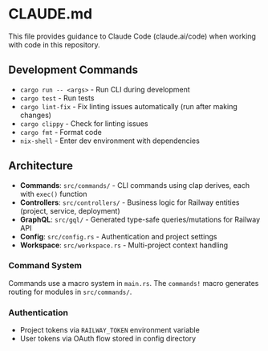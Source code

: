 # CLAUDE.md

This file provides guidance to Claude Code (claude.ai/code) when working with code in this repository.

## Development Commands

- `cargo run -- <args>` - Run CLI during development
- `cargo test` - Run tests
- `cargo lint-fix` - Fix linting issues automatically (run after making changes)
- `cargo clippy` - Check for linting issues
- `cargo fmt` - Format code
- `nix-shell` - Enter dev environment with dependencies

## Architecture

- **Commands**: `src/commands/` - CLI commands using clap derives, each with `exec()` function
- **Controllers**: `src/controllers/` - Business logic for Railway entities (project, service, deployment)  
- **GraphQL**: `src/gql/` - Generated type-safe queries/mutations for Railway API
- **Config**: `src/config.rs` - Authentication and project settings
- **Workspace**: `src/workspace.rs` - Multi-project context handling

### Command System
Commands use a macro system in `main.rs`. The `commands!` macro generates routing for modules in `src/commands/`.

### Authentication
- Project tokens via `RAILWAY_TOKEN` environment variable
- User tokens via OAuth flow stored in config directory

